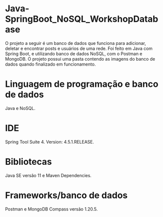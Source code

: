 # Java-SpringBoot_NoSQL_WorkshopDatabase
O projeto a seguir é um banco de dados que funciona para adicionar, deletar e encontrar posts e usuários de uma rede. Foi feito em Java com Spring Boot, e utilizando banco de dados NoSQL, com o Postman e MongoDB. O projeto possui uma pasta contendo as imagens do banco de dados quando finalizado em funcionamento.

# Linguagem de programação e banco de dados
Java e NoSQL.

# IDE
Spring Tool Suite 4. Version: 4.5.1.RELEASE.

# Bibliotecas
Java SE versão 11 e Maven Dependencies.

# Frameworks/banco de dados
Postman e MongoDB Compass versão 1.20.5.

